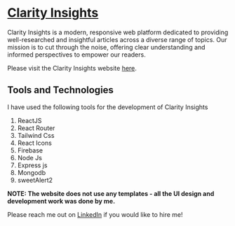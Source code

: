 # [Clarity Insights]([https://clarity-insights-98077.web.app/])

Clarity Insights is a modern, responsive web platform dedicated to providing well-researched and insightful articles across a diverse range of topics. Our mission is to cut through the noise, offering clear understanding and informed perspectives to empower our readers.


Please visit the Clarity Insights website [here](https://clarity-insights-98077.web.app/).



## Tools and Technologies

I have used the following tools for the development of Clarity Insights

1. ReactJS
2. React Router
3. Tailwind Css
4. React Icons
5. Firebase
6. Node Js
7. Express js
8. Mongodb
9. sweetAlert2

**NOTE: The website does not use any templates - all the UI design and development work was done by me.**

Please reach me out on [LinkedIn](https://www.linkedin.com/in/md-abu-jobayer/) if you would like to hire me!
